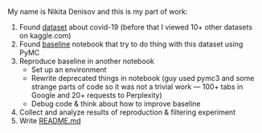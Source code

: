 My name is Nikita Denisov and this is my part of work:
1. Found [dataset](https://www.kaggle.com/datasets/sudalairajkumar/novel-corona-virus-2019-dataset) about covid-19 (before that I viewed 10+ other datasets on kaggle.com)
2. Found [baseline](https://www.kaggle.com/code/hotessy/capri-exponential-model-using-pymc3) notebook that try to do thing with this dataset using PyMC
3. Reproduce baseline in another notebook
   - Set up an environment
   - Rewrite deprecated things in notebook (guy used pymc3 and some strange parts of code so it was not a trivial work — 100+ tabs in Google and 20+ requests to Perplexity)
   - Debug code & think about how to improve baseline
4. Collect and analyze results of reproduction & filtering experiment
5. Write [README.md](README.md)
